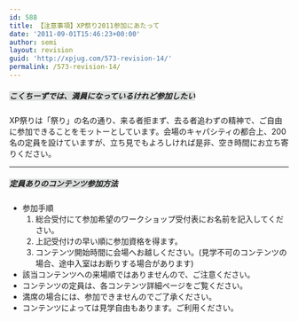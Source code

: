 ```yaml
---
id: 588
title: 【注意事項】XP祭り2011参加にあたって
date: '2011-09-01T15:46:23+00:00'
author: semi
layout: revision
guid: 'http://xpjug.com/573-revision-14/'
permalink: /573-revision-14/
---
```


##### <font style="background-color:#dcdddd">こくちーずでは、満員になっているけれど参加したい</font>

XP祭りは「祭り」の名の通り、来る者拒まず、去る者追わずの精神で、ご自由に参加できることをモットーとしています。会場のキャパシティの都合上、200名の定員を設けていますが、立ち見でもよろしければ是非、空き時間にお立ち寄りください。

---

##### <font style="background-color:#dcdddd">定員ありのコンテンツ参加方法</font>

- 参加手順 
    1. 総合受付にて参加希望のワークショップ受付表にお名前を記入してください。
    2. 上記受付けの早い順に参加資格を得ます。
    3. コンテンツ開始時間に会場へお越しください。(見学不可のコンテンツの場合、途中入室はお断りする場合があります)
- 該当コンテンツへの来場順ではありませんので、ご注意ください。
- コンテンツの定員は、各コンテンツ詳細ページをご覧ください。
- 満席の場合には、参加できませんのでご了承ください。
- コンテンツによっては見学自由もあります。ご利用ください。